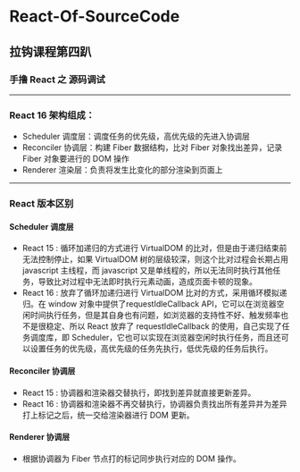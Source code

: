 # React-Of-SourceCode

## 拉钩课程第四趴

### 手撸 React 之 源码调试

---

### React 16 架构组成： 
- Scheduler   调度层：调度任务的优先级，高优先级的先进入协调层
- Reconciler  协调层：构建 Fiber 数据结构，比对 Fiber 对象找出差异，记录 Fiber 对象要进行的 DOM 操作
- Renderer    渲染层：负责将发生比变化的部分渲染到页面上

---

### React 版本区别

#### Scheduler 调度层

- React 15 : 循环加递归的方式进行 VirtualDOM 的比对，但是由于递归结束前无法控制停止，如果 VirtualDOM 树的层级较深，则这个比对过程会长期占用 javascript 主线程，而 javascript 又是单线程的，所以无法同时执行其他任务，导致比对过程中无法即时执行元素动画，造成页面卡顿的现象。
- React 16 : 放弃了循环加递归进行 VirtualDOM 比对的方式，采用循环模拟递归。在 window 对象中提供了requestIdleCallback API，它可以在浏览器空闲时间执行任务，但是其自身也有问题，如浏览器的支持性不好、触发频率也不是很稳定、所以 React 放弃了 requestIdleCallback 的使用，自己实现了任务调度库，即 Scheduler，它也可以实现在浏览器空闲时执行任务，而且还可以设置任务的优先级，高优先级的任务先执行，低优先级的任务后执行。

#### Reconciler 协调层

- React 15 : 协调器和渲染器交替执行，即找到差异就直接更新差异。
- React 16 : 协调器和渲染器不再交替执行，协调器负责找出所有差异并为差异打上标记之后，统一交给渲染器进行 DOM 更新。

#### Renderer 协调层

- 根据协调器为 Fiber 节点打的标记同步执行对应的 DOM 操作。